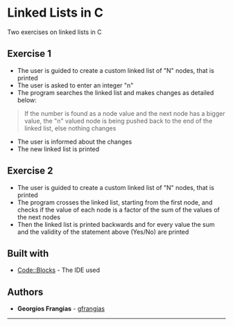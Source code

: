 # Linked Lists in C
Two exercises on linked lists in C

## Exercise 1
* The user is guided to create a custom linked list of "N" nodes, that is printed
* The user is asked to enter an integer "n"
* The program searches the linked list and makes changes as detailed below:
> If the number is found as a node value and the next node has a bigger value, the "n" valued node is being pushed back to the end of the linked list, else nothing changes
* The user is informed about the changes 
* The new linked list is printed

## Exercise 2
* The user is guided to create a custom linked list of "N" nodes, that is printed
* The program crosses the linked list, starting from the first node, and checks if the value of each node is a factor of the sum of the values of the next nodes
* Then the linked list is printed backwards and for every value the sum and the validity of the statement above (Yes/No) are printed

## Built with
* [Code::Blocks](http://www.codeblocks.org/) - The IDE used

## Authors
* **Georgios Frangias** - [gfrangias](https://github.com/gfrangias)
***
